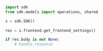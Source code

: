 <!-- Start SDK Example Usage -->
```python
import sdk
from sdk.models import operations, shared

s = sdk.SDK()
    
res = s.frontend.get_frontend_settings()

if res.body is not None:
    # handle response
```
<!-- End SDK Example Usage -->